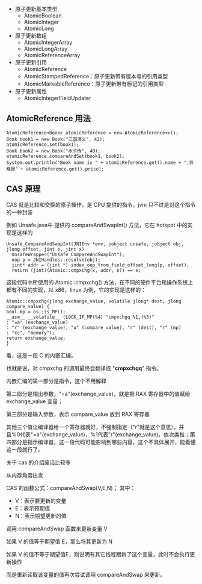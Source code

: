 
- 原子更新基本类型
  - AtomicBoolean
  - AtomicInteger
  - AtomicLong
- 原子更新数组
  - AtomicIntegerArray
  - AtomicLongArray
  - AtomicReferenceArray
- 原子更新引用
  - AtomicReference
  - AtomicStampedReference：原子更新带有版本号的引用类型
  - AtomicMarkableReference：原子更新带有标记的引用类型
- 原子更新属性
  - AtomicIntegerFieldUpdater

## AtomicReference 用法

```
AtomicReference<Book> atomicReference = new AtomicReference<>();
Book book1 = new Book("三国演义", 42);
atomicReference.set(book1);
Book book2 = new Book("水浒传", 40);
atomicReference.compareAndSet(book1, book2);
System.out.println("Book name is " + atomicReference.get().name + ",价格是" + atomicReference.get().price);           
```        

## CAS 原理

CAS 就是比较和交换的原子操作，是 CPU 提供的指令，jvm 只不过是对这个指令的一种封装

例如 Unsafe.java中 提供的 compareAndSwapInt() 方法，它在 hotspot 中的实现是这样的

```
Unsafe_CompareAndSwapInt(JNIEnv *env, jobject unsafe, jobject obj, jlong offset, jint e, jint x)
  UnsafeWrapper("Unsafe_CompareAndSwapInt");
  oop p = JNIHandles::resolve(obj);
  jint* addr = (jint *) index_oop_from_field_offset_long(p, offset);
  return (jint)(Atomic::cmpxchg(x, addr, e)) == e;
```

这段代码中所使用的 Atomic::cmpxchg() 方法，在不同的硬件平台和操作系统上都有不同的实现，以 x86，linux 为例，它的实现是这样的：

```
Atomic::cmpxchg(jlong exchange_value, volatile jlong* dest, jlong compare_value) {
bool mp = os::is_MP();
__asm__ __volatile__ (LOCK_IF_MP(%4) "cmpxchgq %1,(%3)"
: "=a" (exchange_value)
: "r" (exchange_value), "a" (compare_value), "r" (dest), "r" (mp)
: "cc", "memory");
return exchange_value;
}
```

看，这是一段 C 的内嵌汇编。

也就是说，对 cmpxchg 的调用最终会翻译成 "**cmpxchgq**" 指令。

内嵌汇编的第一部分是指令，这个不用解释

第二部分是输出参数，"=a"(exchange_value)，就是把 RAX 寄存器中的值赋给 exchange_value 变量；

第三部分是输入参数，表示 compare_value 放到 RAX 寄存器

其他三个值让编译器给一个寄存器就好，不强制指定（"r"就是这个意思），并且%0代表"=a"(exchange_value)，%1代表"r"(exchange_value)，依次类推；第四部分是指示编译器，这一段代码可能影响到哪些内容，这个不具体展开，能看懂这一段就行了。

关于 cas 的介绍废话比较多

从内存角度出发

CAS 的函数公式：compareAndSwap(V,E,N)； 其中：

- V：表示要更新的变量
- E：表示预期值
- N：表示期望更新的值

调用 compareAndSwap 函数来更新变量 V

如果 V 的值等于期望值 E，那么将其更新为 N

如果 V 的值不等于期望值E，则说明有其它线程跟新了这个变量，此时不会执行更新操作

而是重新读取该变量的值再次尝试调用 compareAndSwap 来更新。

